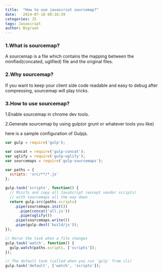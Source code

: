 ```yaml
---
title:  "How to use javascriot sourcemap?"
date:   2014-07-18 00:16:39
categories: JS
tags: Javascript
author: Bigruan
---
```


### 1.What is sourcemap?
A sourcemap is a file which contains the mapping between the minified(concated, uglified) file and the original files.

### 2.Why sourcemap?
If you want to keep your client side code readable and easy to debug after compressing, sourcemap will play tricks.

### 3.How to use sourcemap?

1.Enable sourcemap in chrome dev tools.

2.Generate sourcemap by using gulp(or grunt or whatever tools you like)

here is a sample configuration of Gulpjs.

```javascript
var gulp = require('gulp');

var concat = require('gulp-concat');
var uglify = require('gulp-uglify');
var sourcemaps = require('gulp-sourcemaps');

var paths = {
  scripts: 'src/**/*.js'
};

gulp.task('scripts', function() {
  // Minify and copy all JavaScript (except vendor scripts)
  // with sourcemaps all the way down
  return gulp.src(paths.scripts)
    .pipe(sourcemaps.init())
      .pipe(concat('all.js'))
      .pipe(uglify())
    .pipe(sourcemaps.write())
    .pipe(gulp.dest('build/js'));
});

// Rerun the task when a file changes
gulp.task('watch', function() {
  gulp.watch(paths.scripts, ['scripts']);
});

// The default task (called when you run `gulp` from cli)
gulp.task('default', ['watch', 'scripts']);

```
